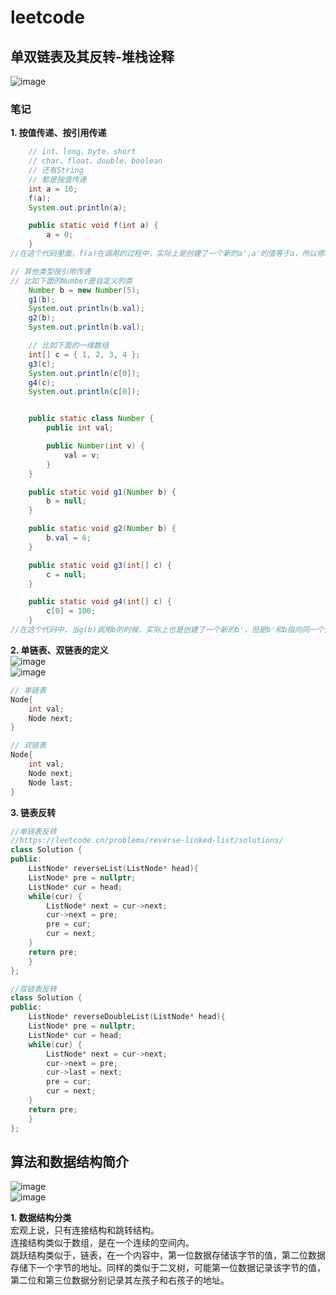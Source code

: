 # leetcode
## 单双链表及其反转-堆栈诠释
![image](https://github.com/ZYJ-Group/Tanghy/assets/94824386/da60afd8-1179-4206-a254-4f104ad8db09)  



### 笔记  
**1. 按值传递、按引用传递**  
```java
	// int、long、byte、short
	// char、float、double、boolean
	// 还有String
	// 都是按值传递
	int a = 10;
	f(a);
	System.out.println(a);

	public static void f(int a) {
		a = 0;
	}
//在这个代码里面，f(a)在调用的过程中，实际上是创建了一个新的a',a'的值等于a，所以修改a'的值并不会改变a的值。
```

```java
// 其他类型按引用传递
// 比如下面的Number是自定义的类
	Number b = new Number(5);
	g1(b);
	System.out.println(b.val);
	g2(b);
	System.out.println(b.val);

	// 比如下面的一维数组
	int[] c = { 1, 2, 3, 4 };
	g3(c);
	System.out.println(c[0]);
	g4(c);
	System.out.println(c[0]);


	public static class Number {
		public int val;

		public Number(int v) {
			val = v;
		}
	}

	public static void g1(Number b) {
		b = null;
	}

	public static void g2(Number b) {
		b.val = 6;
	}

	public static void g3(int[] c) {
		c = null;
	}

	public static void g4(int[] c) {
		c[0] = 100;
	}
//在这个代码中，当g(b)调用b的时候，实际上也是创建了一个新的b'，但是b'和b指向同一个内存的值，所以当b'设置为null的时候，对b不会有影响，但是如果b'.val进行了修改，实际上是修改了同时指向的内存的值，所以b对应的值也会发生变化。
```
**2. 单链表、双链表的定义**  
![image](https://github.com/ZYJ-Group/Tanghy/assets/94824386/c6700cbe-da93-498d-9524-ca01c879d2b4)  
![image](https://github.com/ZYJ-Group/Tanghy/assets/94824386/45ce8140-9173-4190-8f27-d890cb1eb775)  
```c++
// 单链表
Node{
	int val;
	Node next;
}
```
```c++
// 双链表
Node{
	int val;
	Node next;
	Node last;
}
```
**3. 链表反转**  
```C++
//单链表反转
//https://leetcode.cn/problems/reverse-linked-list/solutions/
class Solution {
public:
    ListNode* reverseList(ListNode* head){
    ListNode* pre = nullptr;
    ListNode* cur = head;
    while(cur) {
        ListNode* next = cur->next;
        cur->next = pre;
        pre = cur;
        cur = next;
    }
    return pre;
    }
};
```
```C++
//双链表反转
class Solution {
public:
    ListNode* reverseDoubleList(ListNode* head){
    ListNode* pre = nullptr;
    ListNode* cur = head;
    while(cur) {
        ListNode* next = cur->next;
        cur->next = pre;
        cur->last = next;
        pre = cur;
        cur = next;
    }
    return pre;
    }
};
```
## 算法和数据结构简介  
![image](https://github.com/ZYJ-Group/Tanghy/assets/94824386/5b6e1a1c-3de1-4d99-9da6-ba9dc7227a90)   
![image](https://github.com/ZYJ-Group/Tanghy/assets/94824386/ba0f07f1-d7a5-484c-b3c4-dba826f11114)  


**1. 数据结构分类**    
宏观上说，只有连接结构和跳转结构。  
连接结构类似于数组，是在一个连续的空间内。  
跳跃结构类似于，链表，在一个内容中，第一位数据存储该字节的值，第二位数据存储下一个字节的地址。同样的类似于二叉树，可能第一位数据记录该字节的值，第二位和第三位数据分别记录其左孩子和右孩子的地址。

